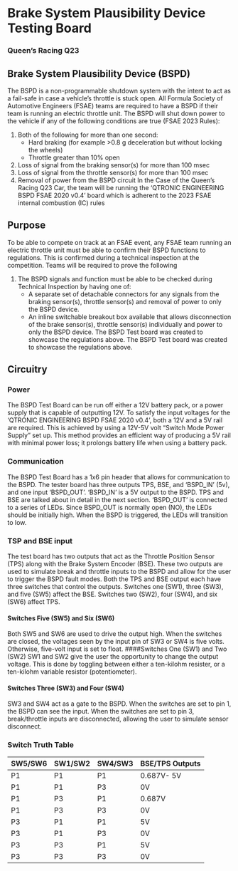 # Brake System Plausibility Device Testing Board

### Queen’s Racing Q23

## Brake System Plausibility Device (BSPD)

The BSPD is a non-programmable shutdown system with the intent to act as a fail-safe in case a vehicle’s throttle is stuck open. All Formula Society of Automotive Engineers (FSAE) teams are required to have a BSPD if their team is running an electric throttle unit. The BSPD will shut down power to the vehicle if any of the following conditions are true (FSAE 2023 Rules):

1. Both of the following for more than one second:
   - Hard braking (for example >0.8 g deceleration but without locking the wheels)
   - Throttle greater than 10% open
2. Loss of signal from the braking sensor(s) for more than 100 msec
3. Loss of signal from the throttle sensor(s) for more than 100 msec
4. Removal of power from the BSPD circuit
   In the Case of the Queen’s Racing Q23 Car, the team will be running the ‘QTRONIC ENGINEERING BSPD FSAE 2020 v0.4’ board which is adherent to the 2023 FSAE internal combustion (IC) rules

## Purpose

To be able to compete on track at an FSAE event, any FSAE team running an electric throttle unit must be able to confirm their BSPD functions to regulations. This is confirmed during a technical inspection at the competition. Teams will be required to prove the following

1. The BSPD signals and function must be able to be checked during Technical Inspection by having one of:
   - A separate set of detachable connectors for any signals from the braking sensor(s), throttle sensor(s) and removal of power to only the BSPD device.
   - An inline switchable breakout box available that allows disconnection of the brake sensor(s), throttle sensor(s) individually and power to only the BSPD device.
     The BSPD Test board was created to showcase the regulations above.
     The BSPD Test board was created to showcase the regulations above.

## Circuitry

### Power

The BSPD Test Board can be run off either a 12V battery pack, or a power supply that is capable of outputting 12V. To satisfy the input voltages for the ‘QTRONIC ENGINEERING BSPD FSAE 2020 v0.4’, both a 12V and a 5V rail are required. This is achieved by using a 12V-5V volt “Switch Mode Power Supply” set up. This method provides an efficient way of producing a 5V rail with minimal power loss; it prolongs battery life when using a battery pack.

### Communication

The BSPD Test Board has a 1x6 pin header that allows for communication to the BSPD. The tester board has three outputs TPS, BSE, and ‘BSPD_IN’ (5v), and one input ‘BSPD_OUT’. ‘BSPD_IN’ is a 5V output to the BSPD. TPS and BSE are talked about in detail in the next section. ‘BSPD_OUT’ is connected to a series of LEDs. Since BSPD_OUT is normally open (NO), the LEDs should be initially high. When the BSPD is triggered, the LEDs will transition to low.

### TSP and BSE input

The test board has two outputs that act as the Throttle Position Sensor (TPS) along with the Brake System Encoder (BSE). These two outputs are used to simulate break and throttle inputs to the BSPD and allow for the user to trigger the BSPD fault modes. Both the TPS and BSE output each have three switches that control the outputs. Switches one (SW1), three (SW3), and five (SW5) affect the BSE. Switches two (SW2), four (SW4), and six (SW6) affect TPS.

#### Switches Five (SW5) and Six (SW6)

Both SW5 and SW6 are used to drive the output high. When the switches are closed, the voltages seen by the input pin of SW3 or SW4 is five volts. Otherwise, five-volt input is set to float.
####Switches One (SW1) and Two (SW2)
SW1 and SW2 give the user the opportunity to change the output voltage. This is done by toggling between either a ten-kilohm resister, or a ten-kilohm variable resistor (potentiometer).

#### Switches Three (SW3) and Four (SW4)

SW3 and SW4 act as a gate to the BSPD. When the switches are set to pin 1, the BSPD can see the input. When the switches are set to pin 3, break/throttle inputs are disconnected, allowing the user to simulate sensor disconnect.

### Switch Truth Table

| SW5/SW6 | SW1/SW2 | SW4/SW3 | BSE/TPS Outputs |
| ------- | ------- | ------- | --------------- |
| P1      | P1      | P1      | 0.687V- 5V      |
| P1      | P1      | P3      | 0V              |
| P1      | P3      | P1      | 0.687V          |
| P1      | P3      | P3      | 0V              |
| P3      | P1      | P1      | 5V              |
| P3      | P1      | P3      | 0V              |
| P3      | P3      | P1      | 5V              |
| P3      | P3      | P3      | 0V              |
